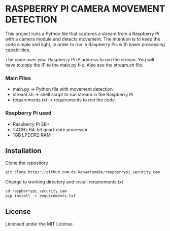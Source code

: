 # RASPBERRY PI CAMERA MOVEMENT DETECTION

This project runs a Python file that captures a stream from a Raspberry Pi with a camera module and detects movement.
The intention is to keep the code simple and light, in order to run in Raspberry Pis with lower processing capabilities.

The code uses your Raspberry Pi IP address to run the stream. You will have to copy the IP to the main.py file. Also see the stream.sh file.

###  Main Files
* main.py -> Python file with movement detection
* stream.sh -> shell script to run stream in the Raspberry Pi
* requirements.txt -> requirements to run the code

### Raspberry Pi used
* Raspberry Pi 3B+
* 1.4GHz 64-bit quad-core processor
* 1GB LPDDR2 RAM

## Installation
Clone the repository
```python
git clone https://github.com/ds-kenwatanabe/raspberrypi_security_cam
```
Change to working directory and install requirements.txt
```python
cd raspberrypi_security_cam
pip install -r requirements.txt
```

## License
Licensed under the MIT License.
